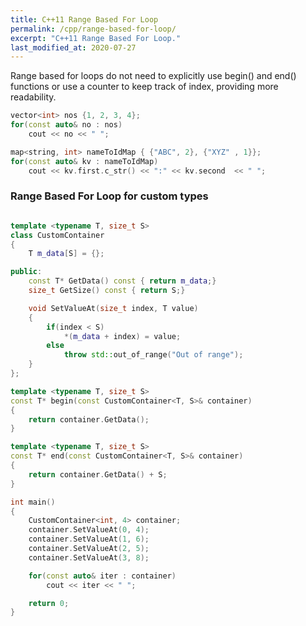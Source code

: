 ```yaml
---
title: C++11 Range Based For Loop
permalink: /cpp/range-based-for-loop/
excerpt: "C++11 Range Based For Loop."
last_modified_at: 2020-07-27
---
```


Range based for loops do not need to explicitly use begin() and end() functions or use a counter to keep track of index, providing more readability.

```cpp
vector<int> nos {1, 2, 3, 4};    
for(const auto& no : nos)
    cout << no << " ";

map<string, int> nameToIdMap { {"ABC", 2}, {"XYZ" , 1}};
for(const auto& kv : nameToIdMap)
    cout << kv.first.c_str() << ":" << kv.second  << " ";
```

###  Range Based For Loop for custom types

```cpp

template <typename T, size_t S>
class CustomContainer
{
    T m_data[S] = {};

public:
    const T* GetData() const { return m_data;}
    size_t GetSize() const { return S;} 

    void SetValueAt(size_t index, T value)
    {
        if(index < S)
            *(m_data + index) = value;
        else
            throw std::out_of_range("Out of range"); 
    }
};

template <typename T, size_t S>
const T* begin(const CustomContainer<T, S>& container)
{
    return container.GetData();
}

template <typename T, size_t S>
const T* end(const CustomContainer<T, S>& container)
{
    return container.GetData() + S;
}

int main()
{
    CustomContainer<int, 4> container;
    container.SetValueAt(0, 4);
    container.SetValueAt(1, 6);
    container.SetValueAt(2, 5);
    container.SetValueAt(3, 8);

    for(const auto& iter : container)
        cout << iter << " ";

    return 0;
}

```
